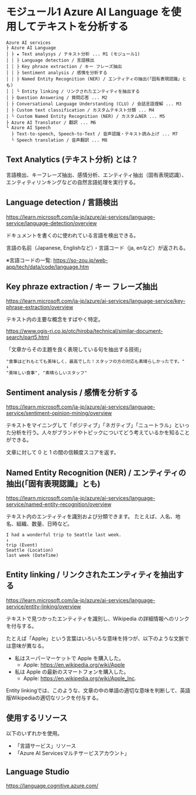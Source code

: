 # モジュール1 Azure AI Language を使用してテキストを分析する

```
Azure AI services
├ Azure AI Language
│ ├ ★ Text analysys / テキスト分析 ... M1 (モジュール1)
│ │ ├ Language detection / 言語検出
│ │ ├ Key phraze extraction / キー フレーズ抽出
│ │ ├ Sentiment analysis / 感情を分析する
│ │ ├ Named Entity Recognition (NER) / エンティティの抽出(「固有表現認識」とも)
│ │ └ Entity linking / リンクされたエンティティを抽出する
│ ├ Question Answering / 質問応答 ... M2
│ ├ Conversational Language Understanding (CLU) / 会話言語理解 ... M3
│ ├ Custom text classification / カスタムテキスト分類 ... M4
| └ Custom Named Entity Recognition (NER) / カスタムNER ... M5
├ Azure AI Translator / 翻訳 ... M6
└ Azure AI Speech
  ├ Text-to-speech, Speech-to-Text / 音声認識・テキスト読み上げ ... M7
  └ Speech translation / 音声翻訳 ... M8
```

## Text Analytics (テキスト分析) とは？

言語検出、キーフレーズ抽出、感情分析、エンティティ抽出（固有表現認識）、エンティティリンキングなどの自然言語処理を実行する。

## Language detection / 言語検出

https://learn.microsoft.com/ja-jp/azure/ai-services/language-service/language-detection/overview

ドキュメントを書くのに使われている言語を検出できる。

言語の名前（Japanese, Englishなど）・言語コード（ja, enなど）が返される。

※言語コードの一覧: https://so-zou.jp/web-app/tech/data/code/language.htm

## Key phraze extraction / キー フレーズ抽出

https://learn.microsoft.com/ja-jp/azure/ai-services/language-service/key-phrase-extraction/overview

テキスト内の主要な概念をすばやく特定。

https://www.ogis-ri.co.jp/otc/hiroba/technical/similar-document-search/part5.html

「文章からその主題を良く表現している句を抽出する技術」

```
"食事はどれもとても美味しく、最高でした！スタッフの方の対応も素晴らしかったです。"
↓
"美味しい食事", "素晴らしいスタッフ"
```

## Sentiment analysis / 感情を分析する

https://learn.microsoft.com/ja-jp/azure/ai-services/language-service/sentiment-opinion-mining/overview

テキストをマイニングして「ポジティブ」「ネガティブ」「ニュートラル」といった分析を行う。人々がブランドやトピックについてどう考えているかを知ることができる。

文章に対して 0 と 1 の間の信頼度スコアを返す。

## Named Entity Recognition (NER) / エンティティの抽出(「固有表現認識」とも)

https://learn.microsoft.com/ja-jp/azure/ai-services/language-service/named-entity-recognition/overview

テキスト内のエンティティを識別および分類できます。 たとえば、人名、地名、組織、数量、日時など。

```
I had a wonderful trip to Seattle last week.
↓
trip (Event)
Seattle (Location)
last week (DateTime)
```

## Entity linking / リンクされたエンティティを抽出する

https://learn.microsoft.com/ja-jp/azure/ai-services/language-service/entity-linking/overview

テキストで見つかったエンティティを識別し、Wikipedia の詳細情報へのリンクを付与する。

たとえば「Apple」という言葉はいろいろな意味を持つが、以下のような文脈では意味が異なる。

- 私はスーパーマーケットで Apple を購入した。
  - Apple: https://en.wikipedia.org/wiki/Apple
- 私は Apple の最新のスマートフォンを購入した。
  - Apple: https://en.wikipedia.org/wiki/Apple_Inc.

Entity linkingでは、このような、文章の中の単語の適切な意味を判断して、英語版Wikipediaの適切なリンクを付与する。

<!--
たとえば「ヴィーナス」（Venus）という単語は、太陽系の惑星「金星」や、ローマ神話の女神「ヴィーナス（ビーナス）」などに解釈できる。

「空に輝くヴィーナス」という文章の中では、「ヴィーナス」は「女神」ではなく「金星」と解釈するのが適切である。

Entity linkingでは、このような、文章の中の単語の適切な意味を判断して、英語版Wikipediaの適切なリンクを付与する。

```
"私は空に輝くヴィーナスを見た"
↓
Venus: https://en.wikipedia.org/wiki/Venus
```
-->

## 使用するリソース

以下のいずれかを使用。

- 「言語サービス」リソース
- 「Azure AI Servicesマルチサービスアカウント」

## Language Studio

https://language.cognitive.azure.com/

